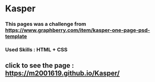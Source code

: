 # Kasper
### This pages was a challenge from  https://www.graphberry.com/item/kasper-one-page-psd-template
### Used Skills : HTML + CSS
## click to see the page : https://m2001619.github.io/Kasper/
